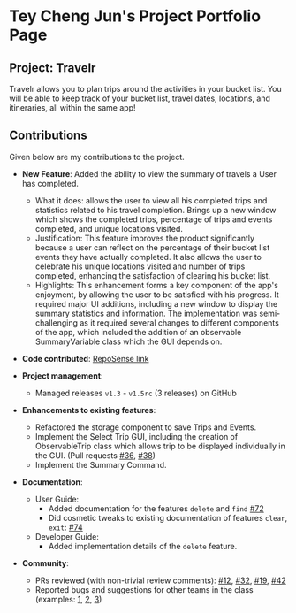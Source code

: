 # Tey Cheng Jun's Project Portfolio Page

## Project: Travelr
Travelr allows you to plan trips around the activities in your bucket list. You will be able to keep track of your bucket list, travel dates, locations, and itineraries, all within the same app!

## Contributions

Given below are my contributions to the project.

* **New Feature**: Added the ability to view the summary of travels a User has completed.
  * What it does: allows the user to view all his completed trips and statistics related to his travel completion. Brings up a new window which shows the completed trips, percentage of trips and events completed, and unique locations visited.
  * Justification: This feature improves the product significantly because a user can reflect on the percentage of their bucket list events they have actually completed. It also allows the user to celebrate his unique locations visited and number of trips completed, enhancing the satisfaction of clearing his bucket list.
  * Highlights: This enhancement forms a key component of the app's enjoyment, by allowing the user to be satisfied with his progress. It required major UI additions, including a new window to display the summary statistics and information. The implementation was semi-challenging as it required several changes to different components of the app, which included the addition of an observable SummaryVariable class which the GUI depends on.

* **Code contributed**: [RepoSense link](https://nus-cs2103-ay2223s1.github.io/tp-dashboard/?search=cjun1039&breakdown=true)

* **Project management**:
  * Managed releases `v1.3` - `v1.5rc` (3 releases) on GitHub

* **Enhancements to existing features**:
  * Refactored the storage component to save Trips and Events.
  * Implement the Select Trip GUI, including the creation of ObservableTrip class which allows trip to be displayed individually in the GUI. (Pull requests [\#36](), [\#38]())
  * Implement the Summary Command.

* **Documentation**:
  * User Guide:
    * Added documentation for the features `delete` and `find` [\#72]()
    * Did cosmetic tweaks to existing documentation of features `clear`, `exit`: [\#74]()
  * Developer Guide:
    * Added implementation details of the `delete` feature.

* **Community**:
  * PRs reviewed (with non-trivial review comments): [\#12](), [\#32](), [\#19](), [\#42]()
  * Reported bugs and suggestions for other teams in the class (examples: [1](), [2](), [3]())

